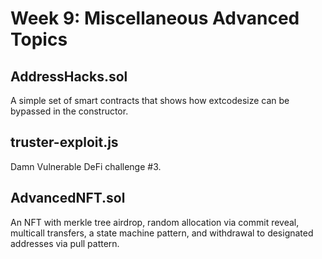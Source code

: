 # Week 9: Miscellaneous Advanced Topics

## AddressHacks.sol

A simple set of smart contracts that shows how extcodesize can be bypassed in the constructor.

## truster-exploit.js

Damn Vulnerable DeFi challenge #3.

## AdvancedNFT.sol

An NFT with merkle tree airdrop, random allocation via commit reveal, multicall transfers, a state machine pattern, and withdrawal to designated addresses via pull pattern.
